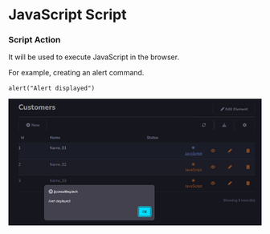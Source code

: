# JavaScript Script

### Script Action

It will be used to execute JavaScript in the browser.

For example, creating an alert command.

```
alert("Alert displayed")
```

![](../../media/Action_JavaScript_GridToolbar.png)
